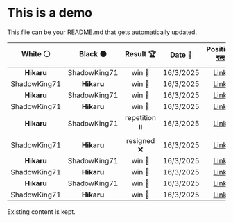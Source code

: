 # This is a demo

This file can be your README.md that gets automatically updated.

<!--START_SECTION:chessStats-->
<!-- Automatically generated with https://github.com/Balastrong/chess-stats-action -->

| White ⚪ | Black ⚫ | Result 🏆 | Date 📅 | Position 🗺️ |
|:---:|:---:|:---:|:---:|:---:|
| **Hikaru** | ShadowKing71 | win 🥇 | 16/3/2025 | <a href="http://www.ee.unb.ca/cgi-bin/tervo/fen.pl?select=6k1/p4N2/3n1bp1/q1RB1p1p/1p1P3P/1P2P1P1/P4P2/3R2K1 b - - 2 32">Link</a> |
| ShadowKing71 | **Hikaru** | win 🥇 | 16/3/2025 | <a href="http://www.ee.unb.ca/cgi-bin/tervo/fen.pl?select=8/3R1p2/1p2pkp1/p7/Pr3PK1/8/8/8 w - - 2 58">Link</a> |
| **Hikaru** | ShadowKing71 | win 🥇 | 16/3/2025 | <a href="http://www.ee.unb.ca/cgi-bin/tervo/fen.pl?select=r4bk1/1ppb1ppn/3p3p/p1nP3N/2P2q2/PPB2N1P/1QB2PP1/4R1K1 b - - 4 22">Link</a> |
| ShadowKing71 | **Hikaru** | win 🥇 | 16/3/2025 | <a href="http://www.ee.unb.ca/cgi-bin/tervo/fen.pl?select=5r1k/1p2q1p1/p6p/3Q4/2P5/8/P4KPP/4R3 w - - 2 36">Link</a> |
| **Hikaru** | ShadowKing71 | repetition ⏸️ | 16/3/2025 | <a href="http://www.ee.unb.ca/cgi-bin/tervo/fen.pl?select=6k1/8/2pN1b2/4n2Q/2Pq1P2/7P/6PK/3n4 w - - 9 46">Link</a> |
| ShadowKing71 | **Hikaru** | resigned ❌ | 16/3/2025 | <a href="http://www.ee.unb.ca/cgi-bin/tervo/fen.pl?select=1k1r3r/pp2qp1p/4p3/2P3p1/3bB3/P3B1P1/4QP1P/2R1R1K1 b - - 0 25">Link</a> |
| **Hikaru** | ShadowKing71 | win 🥇 | 16/3/2025 | <a href="http://www.ee.unb.ca/cgi-bin/tervo/fen.pl?select=4rr1k/1pp3pp/p7/4R3/1P2p1qN/P3P1P1/1Q3P1P/5RK1 b - - 0 24">Link</a> |
| ShadowKing71 | **Hikaru** | win 🥇 | 16/3/2025 | <a href="http://www.ee.unb.ca/cgi-bin/tervo/fen.pl?select=8/p5pk/4r1n1/3QNq1p/1P1B4/8/P5P1/6K1 w - - 1 39">Link</a> |
| **Hikaru** | ShadowKing71 | win 🥇 | 16/3/2025 | <a href="http://www.ee.unb.ca/cgi-bin/tervo/fen.pl?select=1r5r/2pqbk2/4bp2/3np1N1/2N4p/PP1PP2P/1BQ2PP1/R3K2R b KQ - 0 21">Link</a> |
| ShadowKing71 | **Hikaru** | win 🥇 | 16/3/2025 | <a href="http://www.ee.unb.ca/cgi-bin/tervo/fen.pl?select=7k/3r1pp1/4p2p/pp2P3/2n2B2/PRP2qP1/1P6/4Q1K1 w - - 0 40">Link</a> |

<!--END_SECTION:chessStats-->

Existing content is kept.
